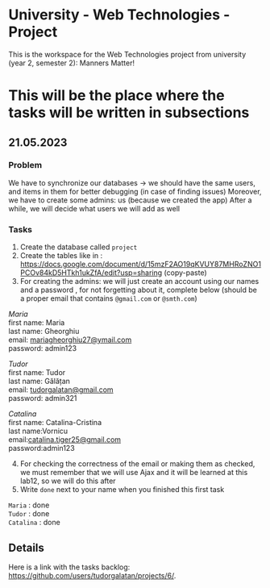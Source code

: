 # University - Web Technologies - Project

This is the workspace for the Web Technologies project from university (year 2, semester 2): Manners Matter!

# This will be the place where the tasks will be written in subsections

## 21.05.2023

### Problem 
We have to synchronize our databases -> we should have the same users, and items in them for better debugging (in case of finding issues)
Moreover, we have to create some admins: us (because we created the app) 
After a while, we will decide what users we will add as well

### Tasks
1. Create the database called `project`
2. Create the tables like in : https://docs.google.com/document/d/15mzF2AO19qKVUY87MHRoZNO1PCOv84kD5HTkh1ukZfA/edit?usp=sharing  (copy-paste)
3. For creating the admins: we will just create an account using our names and a password , for not forgetting about it, complete below (should be a proper email that contains `@gmail.com` or `@smth.com`)

*Maria* <br />
first name: Maria<br />
last name: Gheorghiu<br />
email: mariagheorghiu27@ymail.com<br />
password: admin123<br />

*Tudor* <br />
first name: Tudor<br />
last name: Gălățan<br />
email: tudorgalatan@gmail.com<br />
password: admin321<br />

*Catalina* <br />
first name: Catalina-Cristina<br />
last name:Vornicu<br />
email:catalina.tiger25@gmail.com<br />
password:admin123<br />

4. For checking the correctness of the email or making them as checked, we must remember that we will use Ajax and it will be learned at this lab12, so we will do this after 
5. Write `done` next to your name when you finished this first task

`Maria` : done<br />
`Tudor` : done<br />
`Catalina` : done<br />

## Details

Here is a link with the tasks backlog: https://github.com/users/tudorgalatan/projects/6/.
